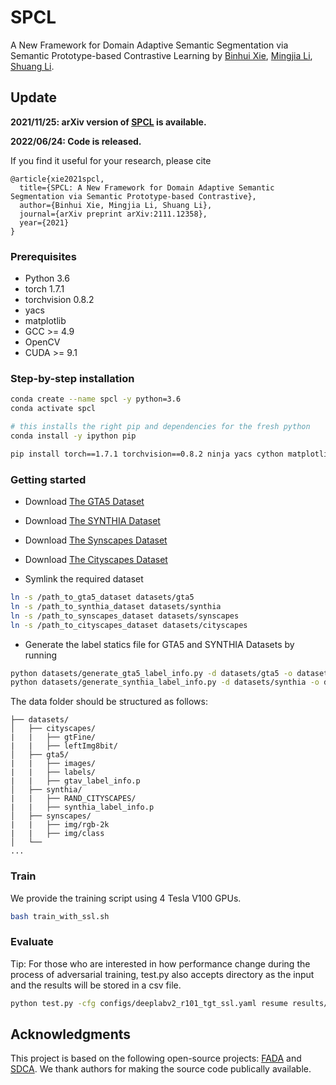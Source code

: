 # SPCL
A New Framework for Domain Adaptive Semantic Segmentation via Semantic Prototype-based Contrastive Learning by [Binhui Xie](https://binhuixie.github.io), [Mingjia Li](https://github.com/KiwiXR), [Shuang Li](https://shuangli.xyz).

## Update
**2021/11/25: arXiv version of [SPCL](https://arxiv.org/abs/2111.12358) is available.**

**2022/06/24: Code is released.**

If you find it useful for your research, please cite 
```
@article{xie2021spcl,
  title={SPCL: A New Framework for Domain Adaptive Semantic Segmentation via Semantic Prototype-based Contrastive},
  author={Binhui Xie, Mingjia Li, Shuang Li},
  journal={arXiv preprint arXiv:2111.12358},
  year={2021}
}

```

### Prerequisites
- Python 3.6
- torch 1.7.1
- torchvision 0.8.2
- yacs
- matplotlib
- GCC >= 4.9
- OpenCV
- CUDA >= 9.1
### Step-by-step installation

```bash
conda create --name spcl -y python=3.6
conda activate spcl

# this installs the right pip and dependencies for the fresh python
conda install -y ipython pip

pip install torch==1.7.1 torchvision==0.8.2 ninja yacs cython matplotlib tqdm opencv-python imageio mmcv
```

### Getting started

- Download [The GTA5 Dataset](https://download.visinf.tu-darmstadt.de/data/from_games/)

- Download [The SYNTHIA Dataset](http://synthia-dataset.net/download/808/)

- Download [The Synscapes Dataset](https://7dlabs.com/synscapes-overview)

- Download [The Cityscapes Dataset](https://www.cityscapes-dataset.com/)

- Symlink the required dataset
```bash
ln -s /path_to_gta5_dataset datasets/gta5
ln -s /path_to_synthia_dataset datasets/synthia
ln -s /path_to_synscapes_dataset datasets/synscapes
ln -s /path_to_cityscapes_dataset datasets/cityscapes
```

- Generate the label statics file for GTA5 and SYNTHIA Datasets by running 
```bash
python datasets/generate_gta5_label_info.py -d datasets/gta5 -o datasets/gta5/
python datasets/generate_synthia_label_info.py -d datasets/synthia -o datasets/synthia/
```

The data folder should be structured as follows:
```
├── datasets/
│   ├── cityscapes/     
|   |   ├── gtFine/
|   |   ├── leftImg8bit/
│   ├── gta5/
|   |   ├── images/
|   |   ├── labels/
|   |   ├── gtav_label_info.p
│   ├── synthia/
|   |   ├── RAND_CITYSCAPES/
|   |   ├── synthia_label_info.p
│   ├── synscapes/
|   |   ├── img/rgb-2k
|   |   ├── img/class
│   └── 			
...
```

### Train
We provide the training script using 4 Tesla V100 GPUs.
```bash
bash train_with_ssl.sh
```

### Evaluate

Tip: For those who are interested in how performance change during the process of adversarial training, test.py also accepts directory as the input and the results will be stored in a csv file.

```bash
python test.py -cfg configs/deeplabv2_r101_tgt_ssl.yaml resume results/r101_g2c_ours_ssl/ OUTPUT_DIR results/r101_g2c_ours_ssl/ SOLVER.BATCH_SIZE 8
```


## Acknowledgments

This project is based on the following open-source projects: [FADA](https://github.com/JDAI-CV/FADA) and [SDCA](https://github.com/BIT-DA/SDCA). We thank authors for making the source code publically available. 
